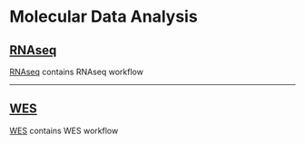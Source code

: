 # Molecular Data Analysis

## [RNAseq](RNAseq/index.md)

[RNAseq](RNAseq/index.md) contains RNAseq workflow

---

## [WES](WES/index.md)

[WES](WES/index.md) contains WES workflow


